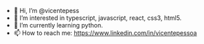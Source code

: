 - 👋 Hi, I’m @vicentepess
- 👀 I’m interested in typescript, javascript, react, css3, html5.
- 🌱 I’m currently learning python.
- 📫 How to reach me: https://www.linkedin.com/in/vicentepessoa

<!---
vicentepess/vicentepess is a ✨ special ✨ repository because its `README.md` (this file) appears on your GitHub profile.
You can click the Preview link to take a look at your changes.
--->
